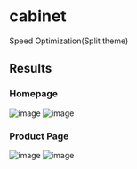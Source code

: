 # cabinet
Speed Optimization(Split theme)
## Results
### Homepage
![image](https://user-images.githubusercontent.com/74518646/161834550-8545482d-75c8-4154-937c-a086f8aa718a.png)
![image](https://user-images.githubusercontent.com/74518646/161834596-0aeede8d-1edf-424d-9d4d-b6fe7ae3ee0a.png)
### Product Page
![image](https://user-images.githubusercontent.com/74518646/161834638-6a104e15-1c1b-4a11-8d9a-960faa729d5f.png)
![image](https://user-images.githubusercontent.com/74518646/161834671-673653ea-257a-4a7e-af41-9c915f31ab1d.png)
